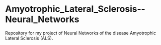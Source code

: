 # Amyotrophic_Lateral_Sclerosis--Neural_Networks
Repository for my project of Neural Networks of the disease Amyotrophic Lateral Sclerosis (ALS).
